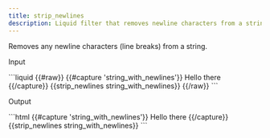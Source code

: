 ```yaml
---
title: strip_newlines
description: Liquid filter that removes newline characters from a string.
---
```

Removes any newline characters (line breaks) from a string.
<p class="code-label">Input</p>
```liquid
{{#raw}}
{{#capture 'string_with_newlines'}}
Hello
there
{{/capture}}
{{strip_newlines string_with_newlines}}
{{/raw}}
```
<p class="code-label">Output</p>
```html
{{#capture 'string_with_newlines'}}
Hello
there
{{/capture}}
{{strip_newlines string_with_newlines}}
```